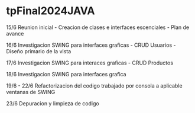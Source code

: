 # tpFinal2024JAVA


15/6 Reunion inicial - Creacion de clases e interfaces escenciales - Plan de avance

16/6 Investigacion SWING para interfaces graficas - CRUD Usuarios - Diseño primario de la vista  

17/6 Investigacion SWING para interaces graficas - CRUD Productos 

18/6 Investigacion SWING para interfaces grafica

19/6 - 22/6 Refactorizacion del codigo trabajado por consola a aplicable ventanas de SWING

23/6 Depuracion y limpieza de codigo

